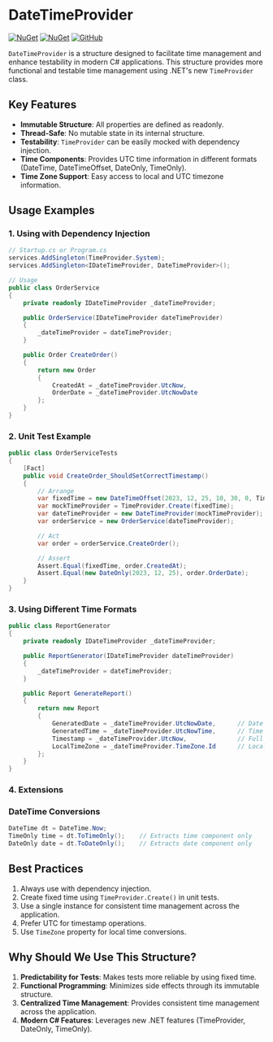 # DateTimeProvider

[![NuGet](https://img.shields.io/nuget/v/CSharpEssentials.Time.svg)](https://www.nuget.org/packages/CSharpEssentials.Time) [![NuGet](https://img.shields.io/nuget/dt/CSharpEssentials.Time.svg)](https://www.nuget.org/packages/CSharpEssentials.Time) [![GitHub](https://img.shields.io/github/stars/senrecep/CSharpEssentials.svg)](https://github.com/senrecep/CSharpEssentials)

`DateTimeProvider` is a structure designed to facilitate time management and enhance testability in modern C# applications. This structure provides more functional and testable time management using .NET's new `TimeProvider` class.

## Key Features

- **Immutable Structure**: All properties are defined as readonly.
- **Thread-Safe**: No mutable state in its internal structure.
- **Testability**: `TimeProvider` can be easily mocked with dependency injection.
- **Time Components**: Provides UTC time information in different formats (DateTime, DateTimeOffset, DateOnly, TimeOnly).
- **Time Zone Support**: Easy access to local and UTC timezone information.

## Usage Examples

### 1. Using with Dependency Injection

```csharp
// Startup.cs or Program.cs
services.AddSingleton(TimeProvider.System);
services.AddSingleton<IDateTimeProvider, DateTimeProvider>();

// Usage
public class OrderService
{
    private readonly IDateTimeProvider _dateTimeProvider;

    public OrderService(IDateTimeProvider dateTimeProvider)
    {
        _dateTimeProvider = dateTimeProvider;
    }

    public Order CreateOrder()
    {
        return new Order
        {
            CreatedAt = _dateTimeProvider.UtcNow,
            OrderDate = _dateTimeProvider.UtcNowDate
        };
    }
}
```

### 2. Unit Test Example

```csharp
public class OrderServiceTests
{
    [Fact]
    public void CreateOrder_ShouldSetCorrectTimestamp()
    {
        // Arrange
        var fixedTime = new DateTimeOffset(2023, 12, 25, 10, 30, 0, TimeSpan.Zero);
        var mockTimeProvider = TimeProvider.Create(fixedTime);
        var dateTimeProvider = new DateTimeProvider(mockTimeProvider);
        var orderService = new OrderService(dateTimeProvider);

        // Act
        var order = orderService.CreateOrder();

        // Assert
        Assert.Equal(fixedTime, order.CreatedAt);
        Assert.Equal(new DateOnly(2023, 12, 25), order.OrderDate);
    }
}
```

### 3. Using Different Time Formats

```csharp
public class ReportGenerator
{
    private readonly IDateTimeProvider _dateTimeProvider;

    public ReportGenerator(IDateTimeProvider dateTimeProvider)
    {
        _dateTimeProvider = dateTimeProvider;
    }

    public Report GenerateReport()
    {
        return new Report
        {
            GeneratedDate = _dateTimeProvider.UtcNowDate,      // Date only (DateOnly)
            GeneratedTime = _dateTimeProvider.UtcNowTime,      // Time only (TimeOnly)
            Timestamp = _dateTimeProvider.UtcNow,              // Full timestamp (DateTimeOffset)
            LocalTimeZone = _dateTimeProvider.TimeZone.Id      // Local timezone
        };
    }
}
```

### 4. Extensions

### DateTime Conversions

```csharp
DateTime dt = DateTime.Now;
TimeOnly time = dt.ToTimeOnly();    // Extracts time component only
DateOnly date = dt.ToDateOnly();    // Extracts date component only
```

## Best Practices

1. Always use with dependency injection.
2. Create fixed time using `TimeProvider.Create()` in unit tests.
3. Use a single instance for consistent time management across the application.
4. Prefer UTC for timestamp operations.
5. Use `TimeZone` property for local time conversions.

## Why Should We Use This Structure?

1. **Predictability for Tests**: Makes tests more reliable by using fixed time.
2. **Functional Programming**: Minimizes side effects through its immutable structure.
3. **Centralized Time Management**: Provides consistent time management across the application.
4. **Modern C# Features**: Leverages new .NET features (TimeProvider, DateOnly, TimeOnly).
